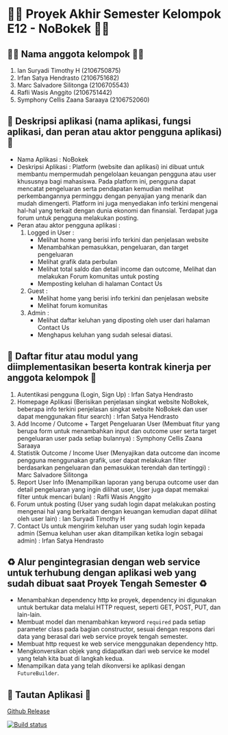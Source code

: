 # 👷‍♂️ Proyek Akhir Semester Kelompok E12 - NoBokek 👷‍♀️

## 🙋‍♂️ Nama anggota kelompok 🙋‍♀️
1. Ian Suryadi Timothy H (2106750875)
2. Irfan Satya Hendrasto (2106751682)
3. Marc Salvadore Silitonga (2106705543)
4. Rafli Wasis Anggito (2106751442)
5. Symphony Cellis Zaana Saraaya (2106752060) 

## 📃 Deskripsi aplikasi (nama aplikasi, fungsi aplikasi, dan peran atau aktor pengguna aplikasi) 📃
- Nama Aplikasi : NoBokek
- Deskripsi Aplikasi :
Platform (website dan aplikasi) ini dibuat untuk membantu mempermudah pengelolaan keuangan pengguna atau user khususnya bagi mahasiswa. Pada platform ini, pengguna dapat mencatat pengeluaran serta pendapatan kemudian melihat perkembangannya perminggu dengan penyajian yang menarik dan mudah dimengerti. Platform ini juga menyediakan info terkini mengenai hal-hal yang terkait dengan dunia ekonomi dan finansial. Terdapat juga forum untuk pengguna melakukan posting.
- Peran atau aktor pengguna aplikasi :
    1. Logged in User : 
        - Melihat home yang berisi info terkini dan penjelasan website 
        - Menambahkan pemasukkan, pengeluaran, dan target pengeluaran 
        - Melihat grafik data perbulan
        - Melihat total saldo dan detail income dan outcome, Melihat dan melakukan Forum komunitas untuk posting 
        - Memposting keluhan di halaman Contact Us
    2. Guest : 
        - Melihat home yang berisi info terkini dan penjelasan website 
        - Melihat forum komunitas
    3. Admin : 
        - Melihat daftar keluhan yang diposting oleh user dari halaman Contact Us
        - Menghapus keluhan yang sudah selesai diatasi.

## 📝 Daftar fitur atau modul yang diimplementasikan beserta kontrak kinerja per anggota kelompok 📝
1. Autentikasi pengguna (Login, Sign Up) : Irfan Satya Hendrasto
2. Homepage Aplikasi (Berisikan penjelasan singkat website NoBokek, beberapa info terkini penjelasan singkat website NoBokek dan user dapat menggunakan fitur search) : Irfan Satya Hendrasto
3. Add Income / Outcome + Target Pengeluaran User (Membuat fitur yang berupa form untuk menambahkan input dan outcome user serta target pengeluaran user pada setiap bulannya) : Symphony Cellis Zaana Saraaya
4. Statistik Outcome / Income User (Menyajikan data outcome dan income pengguna menggunakan grafik, user dapat melakukan filter berdasarkan pengeluaran dan pemasukkan terendah dan tertinggi) :  Marc Salvadore Silitonga
5. Report User Info (Menampilkan laporan yang berupa outcome user dan detail pengeluaran yang ingin dilihat user, User juga dapat memakai filter untuk mencari bulan) : Rafli Wasis Anggito
6. Forum untuk posting (User yang sudah login dapat melakukan posting mengenai hal yang berkaitan dengan keuangan kemudian dapat dilihat oleh user lain) : Ian Suryadi Timothy H
7. Contact Us untuk mengirim keluhan user yang sudah login kepada admin (Semua keluhan user akan ditampilkan ketika login sebagai admin) : Irfan Satya Hendrasto

## ♻️ Alur pengintegrasian dengan web service untuk terhubung dengan aplikasi web yang sudah dibuat saat Proyek Tengah Semester ♻️
- Menambahkan dependency http ke proyek, dependency ini digunakan untuk bertukar data melalui HTTP request, seperti GET, POST, PUT, dan lain-lain.
- Membuat model dan menambahkan keyword `required` pada setiap parameter class pada bagian constructor, sesuai dengan respons dari data yang berasal dari web service proyek tengah semester.
- Membuat http request ke web service menggunakan dependency http.
- Mengkonversikan objek yang didapatkan dari web service ke model yang telah kita buat di langkah kedua.
- Menampilkan data yang telah dikonversi ke aplikasi dengan `FutureBuilder`.

## 📱 Tautan Aplikasi 📱
[Github Release](https://github.com/IpankCSUI/flutter-nobokek/releases/tag/v1.0.0)

[![Build status](https://build.appcenter.ms/v0.1/apps/5d2906e5-aea2-4b2f-b4f7-34b97b8ea9ea/branches/main/badge)](https://appcenter.ms)

